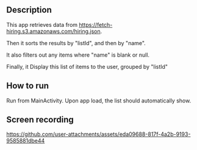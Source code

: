 ## Description
This app retrieves data from https://fetch-hiring.s3.amazonaws.com/hiring.json. 

Then it sorts the results by "listId", and then by "name". 

It also filters out any items where "name" is blank or null.

Finally, it Display this list of items to the user, grouped by "listId"

## How to run
Run from MainActivity. Upon app load, the list should automatically show.

## Screen recording

https://github.com/user-attachments/assets/eda09688-817f-4a2b-9193-9585881dbe44






